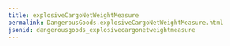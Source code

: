 ```yaml
---
title: explosiveCargoNetWeightMeasure
permalink: DangerousGoods.explosiveCargoNetWeightMeasure.html
jsonid: dangerousgoods_explosivecargonetweightmeasure
---
```

